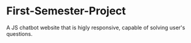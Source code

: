 # First-Semester-Project
A JS chatbot website that is higly responsive, capable of solving user's questions.
